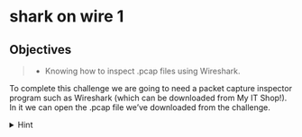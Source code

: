 # shark on wire 1
## Objectives
> - Knowing how to inspect .pcap files using Wireshark.

To complete this challenge we are going to need a packet capture inspector program such as Wireshark (which can be downloaded from My IT Shop!). In it we can open the .pcap file we’ve downloaded from the challenge. 
<details>
<summary>Hint</summary>
<br>
Now this is the hard part, as we are looking for a needle in a haystack. For starters let’s click on the magnifying glass icon (Find a packet), which will bring up a new bar. We’ll set the filter to ‘String’ and change the leftmost field to ‘Packet bytes’. Then, taking advantage of the fact we know the flag format, we’ll search for ‘pico’, which will bring up Frame 55. If we right click it, click on Follow and then UDP stream, we will see the text ‘picopicopicopico’, so this was a trap! However, not all hope is lost, as close to this frames we find some other ones of 1 byte of length, which is odd (make sure your display filter is empty after the previous step to see this). Following the stream on that first length 1 frame gives us the flag (note that only the frames directed towards 10.0.0.12 contain the flag, the others contain either useless information or a false flag).
</details>